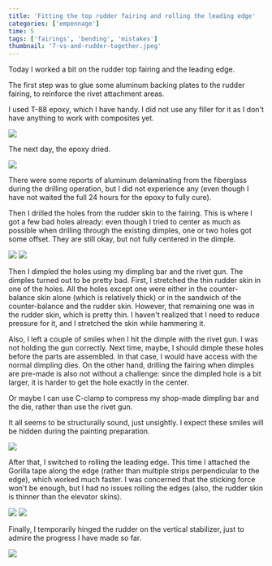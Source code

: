 ```yaml
---
title: 'Fitting the top rudder fairing and rolling the leading edge'
categories: ['empennage']
time: 5
tags: ['fairings', 'bending', 'mistakes']
thumbnail: '7-vs-and-rudder-together.jpeg'
---
```


Today I worked a bit on the rudder top fairing and the leading edge.

<!-- more -->

The first step was to glue some aluminum backing plates to the rudder fairing, to reinforce the rivet attachment areas.

I used T-88 epoxy, which I have handy. I did not use any filler for it as I don't have anything to work with composites yet.

![](0-rudder-tip-backing.jpeg)

The next day, the epoxy dried.

![](1-backing-glued.jpeg)

There were some reports of aluminum delaminating from the fiberglass during the drilling operation, but I did not experience any (even though I have not waited the full 24 hours for the epoxy to fully cure).

Then I drilled the holes from the rudder skin to the fairing. This is where I got a few bad holes already: even though I tried to center as much as possible when drilling through the existing dimples, one or two holes got some offset. They are still okay, but not fully centered in the dimple.

![](2-drilled-to-rudder.jpeg)
![](3-another-shot.jpeg)

Then I dimpled the holes using my dimpling bar and the rivet gun. The dimples turned out to be pretty bad. First, I stretched the thin rudder skin in one of the holes. All the holes except one were either in the counter-balance skin alone (which is relatively thick) or in the sandwich of the counter-balance and the rudder skin. However, that remaining one was in the rudder skin, which is pretty thin. I haven't realized that I need to reduce pressure for it, and I stretched the skin while hammering it.

Also, I left a couple of smiles when I hit the dimple with the rivet gun. I was not holding the gun correctly. Next time, maybe, I should dimple these holes before the parts are assembled. In that case, I would have access with the normal dimpling dies. On the other hand, drilling the fairing when dimples are pre-made is also not without a challenge: since the dimpled hole is a bit larger, it is harder to get the hole exactly in the center.

Or maybe I can use C-clamp to compress my shop-made dimpling bar and the die, rather than use the rivet gun.

It all seems to be structurally sound, just unsightly. I expect these smiles will be hidden during the painting preparation.

![](4-dimples-are-bad.jpeg)

After that, I switched to rolling the leading edge. This time I attached the Gorilla tape along the edge (rather than multiple strips perpendicular to the edge), which worked much faster. I was concerned that the sticking force won't be enough, but I had no issues rolling the edges (also, the rudder skin is thinner than the elevator skins).

![](5-rolling-edges.jpeg)
![](6-edges-rolled.jpeg)

Finally, I temporarily hinged the rudder on the vertical stabilizer, just to admire the progress I have made so far.

![](7-vs-and-rudder-together.jpeg)
